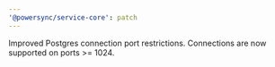 ```yaml
---
'@powersync/service-core': patch
---
```


Improved Postgres connection port restrictions. Connections are now supported on ports >= 1024.
